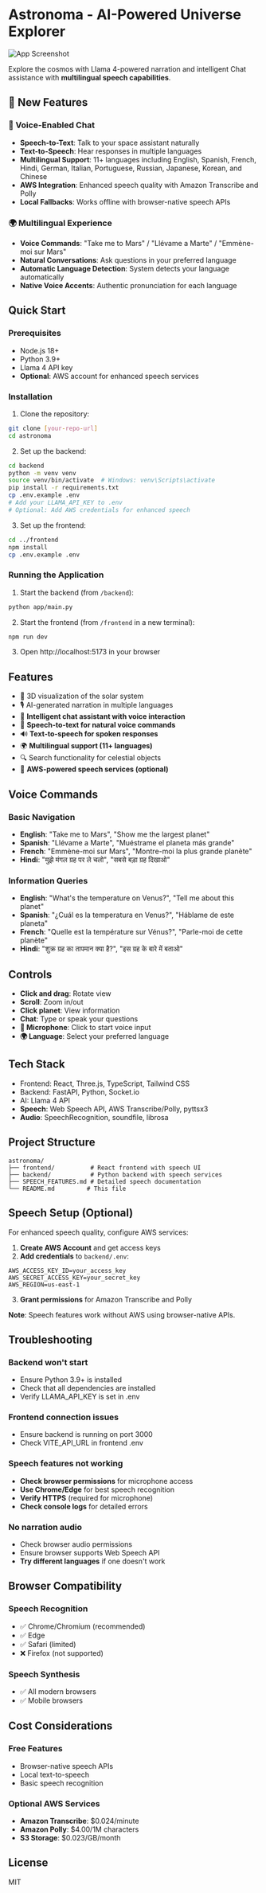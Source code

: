 # Astronoma - AI-Powered Universe Explorer
![App Screenshot](Banner.png)

Explore the cosmos with Llama 4-powered narration and intelligent Chat assistance with **multilingual speech capabilities**.

## 🌟 New Features

### 🎤 Voice-Enabled Chat
- **Speech-to-Text**: Talk to your space assistant naturally
- **Text-to-Speech**: Hear responses in multiple languages
- **Multilingual Support**: 11+ languages including English, Spanish, French, Hindi, German, Italian, Portuguese, Russian, Japanese, Korean, and Chinese
- **AWS Integration**: Enhanced speech quality with Amazon Transcribe and Polly
- **Local Fallbacks**: Works offline with browser-native speech APIs

### 🌍 Multilingual Experience
- **Voice Commands**: "Take me to Mars" / "Llévame a Marte" / "Emmène-moi sur Mars"
- **Natural Conversations**: Ask questions in your preferred language
- **Automatic Language Detection**: System detects your language automatically
- **Native Voice Accents**: Authentic pronunciation for each language

## Quick Start

### Prerequisites
- Node.js 18+
- Python 3.9+
- Llama 4 API key
- **Optional**: AWS account for enhanced speech services

### Installation

1. Clone the repository:
```bash
git clone [your-repo-url]
cd astronoma
```

2. Set up the backend:
```bash
cd backend
python -m venv venv
source venv/bin/activate  # Windows: venv\Scripts\activate
pip install -r requirements.txt
cp .env.example .env
# Add your LLAMA_API_KEY to .env
# Optional: Add AWS credentials for enhanced speech
```

3. Set up the frontend:
```bash
cd ../frontend
npm install
cp .env.example .env
```

### Running the Application

1. Start the backend (from `/backend`):
```bash
python app/main.py
```

2. Start the frontend (from `/frontend` in a new terminal):
```bash
npm run dev
```

3. Open http://localhost:5173 in your browser

## Features

- 🌌 3D visualization of the solar system
- 🎙️ AI-generated narration in multiple languages
- 💬 **Intelligent chat assistant with voice interaction**
- 🎤 **Speech-to-text for natural voice commands**
- 🔊 **Text-to-speech for spoken responses**
- 🌍 **Multilingual support (11+ languages)**
- 🔍 Search functionality for celestial objects
- 🚀 **AWS-powered speech services (optional)**

## Voice Commands

### Basic Navigation
- **English**: "Take me to Mars", "Show me the largest planet"
- **Spanish**: "Llévame a Marte", "Muéstrame el planeta más grande"
- **French**: "Emmène-moi sur Mars", "Montre-moi la plus grande planète"
- **Hindi**: "मुझे मंगल ग्रह पर ले चलो", "सबसे बड़ा ग्रह दिखाओ"

### Information Queries
- **English**: "What's the temperature on Venus?", "Tell me about this planet"
- **Spanish**: "¿Cuál es la temperatura en Venus?", "Háblame de este planeta"
- **French**: "Quelle est la température sur Vénus?", "Parle-moi de cette planète"
- **Hindi**: "शुक्र ग्रह का तापमान क्या है?", "इस ग्रह के बारे में बताओ"

## Controls

- **Click and drag**: Rotate view
- **Scroll**: Zoom in/out
- **Click planet**: View information
- **Chat**: Type or speak your questions
- **🎤 Microphone**: Click to start voice input
- **🌍 Language**: Select your preferred language

## Tech Stack

- Frontend: React, Three.js, TypeScript, Tailwind CSS
- Backend: FastAPI, Python, Socket.io
- AI: Llama 4 API
- **Speech**: Web Speech API, AWS Transcribe/Polly, pyttsx3
- **Audio**: SpeechRecognition, soundfile, librosa

## Project Structure

```
astronoma/
├── frontend/          # React frontend with speech UI
├── backend/           # Python backend with speech services
├── SPEECH_FEATURES.md # Detailed speech documentation
└── README.md         # This file
```

## Speech Setup (Optional)

For enhanced speech quality, configure AWS services:

1. **Create AWS Account** and get access keys
2. **Add credentials** to `backend/.env`:
```env
AWS_ACCESS_KEY_ID=your_access_key
AWS_SECRET_ACCESS_KEY=your_secret_key
AWS_REGION=us-east-1
```
3. **Grant permissions** for Amazon Transcribe and Polly

**Note**: Speech features work without AWS using browser-native APIs.

## Troubleshooting

### Backend won't start
- Ensure Python 3.9+ is installed
- Check that all dependencies are installed
- Verify LLAMA_API_KEY is set in .env

### Frontend connection issues
- Ensure backend is running on port 3000
- Check VITE_API_URL in frontend .env

### Speech features not working
- **Check browser permissions** for microphone access
- **Use Chrome/Edge** for best speech recognition
- **Verify HTTPS** (required for microphone)
- **Check console logs** for detailed errors

### No narration audio
- Check browser audio permissions
- Ensure browser supports Web Speech API
- **Try different languages** if one doesn't work

## Browser Compatibility

### Speech Recognition
- ✅ Chrome/Chromium (recommended)
- ✅ Edge
- ✅ Safari (limited)
- ❌ Firefox (not supported)

### Speech Synthesis
- ✅ All modern browsers
- ✅ Mobile browsers

## Cost Considerations

### Free Features
- Browser-native speech APIs
- Local text-to-speech
- Basic speech recognition

### Optional AWS Services
- **Amazon Transcribe**: $0.024/minute
- **Amazon Polly**: $4.00/1M characters
- **S3 Storage**: $0.023/GB/month

## License

MIT
